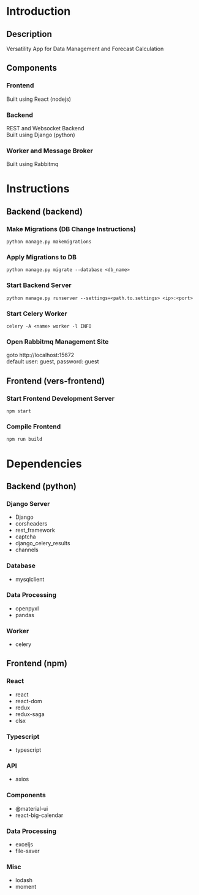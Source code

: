 # Introduction
## Description
Versatility App for Data Management and Forecast Calculation

## Components
### Frontend
Built using React (nodejs)
### Backend
REST and Websocket Backend  
Built using Django (python)
### Worker and Message Broker
Built using Rabbitmq

# Instructions
## Backend (backend)
### Make Migrations (DB Change Instructions)
```
python manage.py makemigrations
```
### Apply Migrations to DB
```
python manage.py migrate --database <db_name>
```
### Start Backend Server

```
python manage.py runserver --settings=<path.to.settings> <ip>:<port>
```

### Start Celery Worker
```
celery -A <name> worker -l INFO
```

### Open Rabbitmq Management Site
goto http://localhost:15672  
default user: guest, password: guest

## Frontend (vers-frontend)
### Start Frontend Development Server
```
npm start
```

### Compile Frontend
```
npm run build
```

# Dependencies
## Backend (python)
### Django Server
* Django
* corsheaders
* rest_framework
* captcha
* django_celery_results
* channels

### Database
* mysqlclient

### Data Processing
* openpyxl
* pandas

### Worker
* celery

## Frontend (npm)
### React
* react
* react-dom
* redux
* redux-saga
* clsx

### Typescript
* typescript

### API
* axios

### Components
* @material-ui
* react-big-calendar

### Data Processing
* exceljs
* file-saver

### Misc
* lodash
* moment
